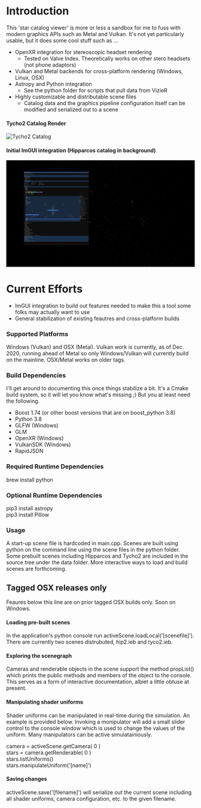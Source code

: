 # Introduction
This 'star catalog viewer' is more or less a sandbox for me to fuss with modern graphics APIs such as Metal and Vulkan. It's not yet particularly usable, but it does some cool stuff such as ...
* OpenXR integration for stereoscopic headset rendering
    * Tested on Valve Index. Theoretically works on other stero headsets (not phone adaptors)
* Vulkan and Metal backends for cross-platform rendering (Windows, Linux, OSX)
* Astropy and Python integration
    * See the python folder for scripts that pull data from VizieR
* Highly customizable and distributable scene files
    * Catalog data and the graphics pipeline configuration itself can be modified and serialized out to a scene

#### Tycho2 Catalog Render
![Tycho2 Catalog](screen_captures/tycho2.png)
#### Initial ImGUI integration (Hipparcos catalog in background)
![ImGUI Integration](screen_captures/ImGUI.png)

# Current Efforts
* ImGUI integration to build out features needed to make this a tool some folks may actually want to use 
* General stabilization of existing feautres and cross-platform builds     

### Supported Platforms
Windows (Vulkan) and OSX (Metal). Vulkan work is currently, as of Dec. 2020, running ahead of Metal so only Windows/Vulkan will currently build on the mainline. OSX/Metal works on older tags. 

### Build Dependencies
I'll get around to documenting this once things stabilize a bit. It's a Cmake build system, so it will let you know what's missing ;) But you at least need the following.
* Boost 1.74 (or other boost versions that are on boost_python 3.8)
* Python 3.8
* GLFW (Windows)
* GLM
* OpenXR (Windows)
* VulkanSDK (Windows)
* RapidJSON

### Required Runtime Dependencies
brew install python

### Optional Runtime Dependencies  
pip3 install astropy  
pip3 install Pillow  

### Usage
A start-up scene file is hardcoded in main.cpp. Scenes are built using python on the command line using the scene files in the python folder. Some prebuilt scenes including Hipparcos and Tycho2 are included in the source tree under the data folder. More interactive ways to load and build scenes are forthcoming. 

## Tagged OSX releases only
Feaures below this line are on prior tagged OSX builds only. Soon on Windows. 

#### Loading pre-built scenes
In the application's python console run activeScene.loadLocal('[scenefile]'). There are currently two scenes distrubuted, hip2.ieb and tyco2.ieb. 

#### Exploring the scenegraph
Cameras and renderable objects in the scene support the method propList() which prints the public methods and members of the object to the console. This serves as a form of interactive documentation, albiet a little obtuse at present.  

#### Manipulating shader uniforms
Shader uniforms can be manipulated in real-time during the simulation. An example is provided below. Invoking a monipulator will add a small slider control to the console window which is used to change the values of the uniform. Many manipulators can be active simulatainiously.  
  
camera = activeScene.getCamera( 0 )  
stars = camera.getRenderable( 0 )  
stars.listUniforms()  
stars.manipulateUniform('[name]')  

#### Saving changes
activeScene.save('[filename]') will serialize out the current scene including all shader uniforms, camera configuration, etc. to the given filename.  
